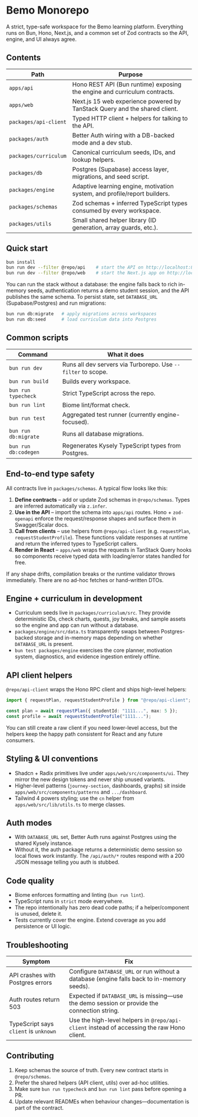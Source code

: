 # Bemo Monorepo

A strict, type-safe workspace for the Bemo learning platform. Everything runs on Bun, Hono, Next.js, and a common set of Zod contracts so the API, engine, and UI always agree.

## Contents

| Path | Purpose |
| --- | --- |
| `apps/api` | Hono REST API (Bun runtime) exposing the engine and curriculum contracts. |
| `apps/web` | Next.js 15 web experience powered by TanStack Query and the shared client. |
| `packages/api-client` | Typed HTTP client + helpers for talking to the API. |
| `packages/auth` | Better Auth wiring with a DB-backed mode and a dev stub. |
| `packages/curriculum` | Canonical curriculum seeds, IDs, and lookup helpers. |
| `packages/db` | Postgres (Supabase) access layer, migrations, and seed script. |
| `packages/engine` | Adaptive learning engine, motivation system, and profile/report builders. |
| `packages/schemas` | Zod schemas + inferred TypeScript types consumed by every workspace. |
| `packages/utils` | Small shared helper library (ID generation, array guards, etc.). |

## Quick start

```bash
bun install
bun run dev --filter @repo/api    # start the API on http://localhost:8000
bun run dev --filter @repo/web    # start the Next.js app on http://localhost:3000
```

You can run the stack without a database: the engine falls back to rich in-memory seeds, authentication returns a demo student session, and the API publishes the same schema. To persist state, set `DATABASE_URL` (Supabase/Postgres) and run migrations:

```bash
bun run db:migrate   # apply migrations across workspaces
bun run db:seed      # load curriculum data into Postgres
```

## Common scripts

| Command | What it does |
| --- | --- |
| `bun run dev` | Runs all dev servers via Turborepo. Use `--filter` to scope. |
| `bun run build` | Builds every workspace. |
| `bun run typecheck` | Strict TypeScript across the repo. |
| `bun run lint` | Biome lint/format check. |
| `bun run test` | Aggregated test runner (currently engine-focused). |
| `bun run db:migrate` | Runs all database migrations. |
| `bun run db:codegen` | Regenerates Kysely TypeScript types from Postgres. |

## End-to-end type safety

All contracts live in `packages/schemas`. A typical flow looks like this:

1. **Define contracts** – add or update Zod schemas in `@repo/schemas`. Types are inferred automatically via `z.infer`.
2. **Use in the API** – import the schema into `apps/api` routes. Hono + `zod-openapi` enforce the request/response shapes and surface them in Swagger/Scalar docs.
3. **Call from clients** – use helpers from `@repo/api-client` (e.g. `requestPlan`, `requestStudentProfile`). These functions validate responses at runtime and return the inferred types to TypeScript callers.
4. **Render in React** – `apps/web` wraps the requests in TanStack Query hooks so components receive typed data with loading/error states handled for free.

If any shape drifts, compilation breaks or the runtime validator throws immediately. There are no ad-hoc fetches or hand-written DTOs.

## Engine + curriculum in development

- Curriculum seeds live in `packages/curriculum/src`. They provide deterministic IDs, check charts, quests, joy breaks, and sample assets so the engine and app can run without a database.
- `packages/engine/src/data.ts` transparently swaps between Postgres-backed storage and in-memory maps depending on whether `DATABASE_URL` is present.
- `bun test packages/engine` exercises the core planner, motivation system, diagnostics, and evidence ingestion entirely offline.

## API client helpers

`@repo/api-client` wraps the Hono RPC client and ships high-level helpers:

```ts
import { requestPlan, requestStudentProfile } from "@repo/api-client";

const plan = await requestPlan({ studentId: "1111...", max: 5 });
const profile = await requestStudentProfile("1111...");
```

You can still create a raw client if you need lower-level access, but the helpers keep the happy path consistent for React and any future consumers.

## Styling & UI conventions

- Shadcn + Radix primitives live under `apps/web/src/components/ui`. They mirror the new design tokens and never ship unused variants.
- Higher-level patterns (`journey-section`, dashboards, graphs) sit inside `apps/web/src/components/patterns` and `.../dashboard`.
- Tailwind 4 powers styling; use the `cn` helper from `apps/web/src/lib/utils.ts` to merge classes.

## Auth modes

- With `DATABASE_URL` set, Better Auth runs against Postgres using the shared Kysely instance.
- Without it, the auth package returns a deterministic demo session so local flows work instantly. The `/api/auth/*` routes respond with a 200 JSON message telling you auth is stubbed.

## Code quality

- Biome enforces formatting and linting (`bun run lint`).
- TypeScript runs in `strict` mode everywhere.
- The repo intentionally has zero dead code paths; if a helper/component is unused, delete it.
- Tests currently cover the engine. Extend coverage as you add persistence or UI logic.

## Troubleshooting

| Symptom | Fix |
| --- | --- |
| API crashes with Postgres errors | Configure `DATABASE_URL` or run without a database (engine falls back to in-memory seeds). |
| Auth routes return 503 | Expected if `DATABASE_URL` is missing—use the demo session or provide the connection string. |
| TypeScript says `client` is `unknown` | Use the high-level helpers in `@repo/api-client` instead of accessing the raw Hono client. |

## Contributing

1. Keep schemas the source of truth. Every new contract starts in `@repo/schemas`.
2. Prefer the shared helpers (API client, utils) over ad-hoc utilities.
3. Make sure `bun run typecheck` and `bun run lint` pass before opening a PR.
4. Update relevant READMEs when behaviour changes—documentation is part of the contract.
